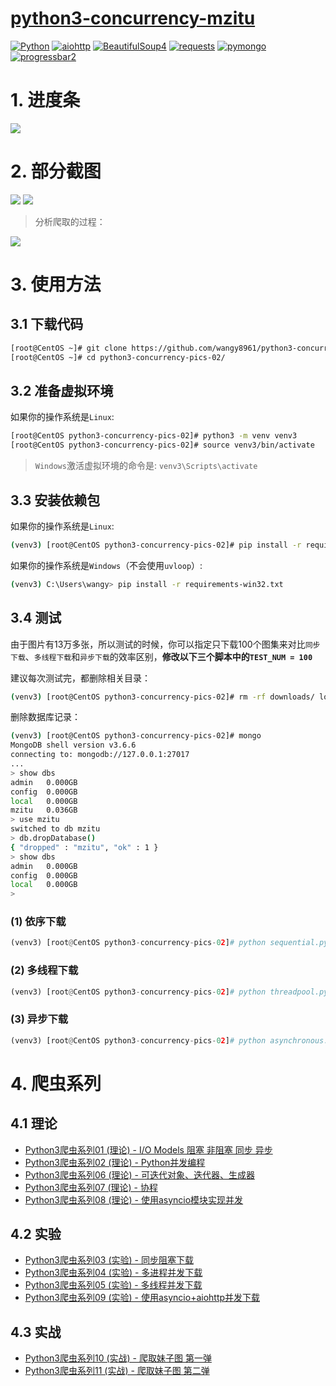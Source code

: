 # [python3-concurrency-mzitu](http://www.madmalls.com/blog/post/python3-concurrency-pics-02/)

[![Python](https://img.shields.io/badge/python-v3.4%2B-blue.svg)](https://www.python.org/)
[![aiohttp](https://img.shields.io/badge/aiohttp-v3.3.2-brightgreen.svg)](https://aiohttp.readthedocs.io/en/stable/)
[![BeautifulSoup4](https://img.shields.io/badge/BeautifulSoup4-v4.6.3-orange.svg)](https://pypi.org/project/beautifulsoup4/)
[![requests](https://img.shields.io/badge/requests-v2.19.1-yellow.svg)](http://docs.python-requests.org/en/master/)
[![pymongo](https://img.shields.io/badge/pymongo-v3.7.1-red.svg)](https://pypi.org/project/pymongo/)
[![progressbar2](https://img.shields.io/badge/progressbar2-v3.38.0-lightgrey.svg)](https://pypi.org/project/progressbar2/)

# 1. 进度条

![](http://www.madmalls.com/admin/medias/uploaded/async-mzitu-02-75e2c01f.png)


# 2. 部分截图

![](http://www.madmalls.com/admin/medias/uploaded/mzitu-01-e91219db.png)
![](http://www.madmalls.com/admin/medias/uploaded/mzitu-02-bacf231f.png)

> 分析爬取的过程：

![](http://www.madmalls.com/admin/medias/uploaded/mzitu-022a41aa.jpg)


# 3. 使用方法

## 3.1 下载代码

```bash
[root@CentOS ~]# git clone https://github.com/wangy8961/python3-concurrency-pics-02.git
[root@CentOS ~]# cd python3-concurrency-pics-02/
```

## 3.2 准备虚拟环境

如果你的操作系统是`Linux`:

```bash
[root@CentOS python3-concurrency-pics-02]# python3 -m venv venv3
[root@CentOS python3-concurrency-pics-02]# source venv3/bin/activate
```

> `Windows`激活虚拟环境的命令是: `venv3\Scripts\activate`

## 3.3 安装依赖包

如果你的操作系统是`Linux`:

```bash
(venv3) [root@CentOS python3-concurrency-pics-02]# pip install -r requirements-linux.txt
```

如果你的操作系统是`Windows`（不会使用`uvloop`）:

```bash
(venv3) C:\Users\wangy> pip install -r requirements-win32.txt
```

## 3.4 测试

由于图片有13万多张，所以测试的时候，你可以指定只下载100个图集来对比`同步下载`、`多线程下载`和`异步下载`的效率区别，**修改以下三个脚本中的`TEST_NUM = 100`**

建议每次测试完，都删除相关目录：

```bash
(venv3) [root@CentOS python3-concurrency-pics-02]# rm -rf downloads/ logs/ __pycache__/
```

删除数据库记录：

```bash
(venv3) [root@CentOS python3-concurrency-pics-02]# mongo
MongoDB shell version v3.6.6
connecting to: mongodb://127.0.0.1:27017
...
> show dbs
admin   0.000GB
config  0.000GB
local   0.000GB
mzitu   0.036GB
> use mzitu
switched to db mzitu
> db.dropDatabase()
{ "dropped" : "mzitu", "ok" : 1 }
> show dbs
admin   0.000GB
config  0.000GB
local   0.000GB
> 
```

### (1) 依序下载

```python
(venv3) [root@CentOS python3-concurrency-pics-02]# python sequential.py
```

### (2) 多线程下载

```python
(venv3) [root@CentOS python3-concurrency-pics-02]# python threadpool.py
```

### (3) 异步下载

```python
(venv3) [root@CentOS python3-concurrency-pics-02]# python asynchronous.py
```

# 4. 爬虫系列

## 4.1 理论

- [Python3爬虫系列01 (理论) - I/O Models 阻塞 非阻塞 同步 异步](http://www.madmalls.com/blog/post/io-models/)
- [Python3爬虫系列02 (理论) - Python并发编程](http://www.madmalls.com/blog/post/concurrent-programming-for-python/)
- [Python3爬虫系列06 (理论) - 可迭代对象、迭代器、生成器](http://www.madmalls.com/blog/post/iterable-iterator-and-generator-in-python/)
- [Python3爬虫系列07 (理论) - 协程](http://www.madmalls.com/blog/post/coroutine-in-python/)
- [Python3爬虫系列08 (理论) - 使用asyncio模块实现并发](http://www.madmalls.com/blog/post/asyncio-howto-in-python3/)


## 4.2 实验

- [Python3爬虫系列03 (实验) - 同步阻塞下载](http://www.madmalls.com/blog/post/sequential-download-for-python/)
- [Python3爬虫系列04 (实验) - 多进程并发下载](http://www.madmalls.com/blog/post/multi-process-for-python3/)
- [Python3爬虫系列05 (实验) - 多线程并发下载](http://www.madmalls.com/blog/post/multi-thread-for-python/)
- [Python3爬虫系列09 (实验) - 使用asyncio+aiohttp并发下载](http://www.madmalls.com/blog/post/aiohttp-howto-in-python3/)


## 4.3 实战

- [Python3爬虫系列10 (实战) - 爬取妹子图 第一弹](http://www.madmalls.com/blog/post/python3-concurrency-pics-01/)
- [Python3爬虫系列11 (实战) - 爬取妹子图 第二弹](http://www.madmalls.com/blog/post/python3-concurrency-pics-02/)